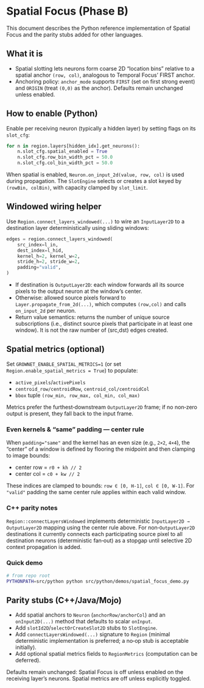 # Spatial Focus (Phase B)

This document describes the Python reference implementation of Spatial Focus and the parity stubs added for other languages.

## What it is

- Spatial slotting lets neurons form coarse 2D “location bins” relative to a spatial anchor `(row, col)`, analogous to Temporal Focus’ FIRST anchor.
- Anchoring policy: `anchor_mode` supports `FIRST` (set on first strong event) and `ORIGIN` (treat `(0,0)` as the anchor). Defaults remain unchanged unless enabled.

## How to enable (Python)

Enable per receiving neuron (typically a hidden layer) by setting flags on its `slot_cfg`:

```python
for n in region.layers[hidden_idx].get_neurons():
    n.slot_cfg.spatial_enabled = True
    n.slot_cfg.row_bin_width_pct = 50.0
    n.slot_cfg.col_bin_width_pct = 50.0
```

When spatial is enabled, `Neuron.on_input_2d(value, row, col)` is used during propagation. The `SlotEngine` selects or creates a slot keyed by `(rowBin, colBin)`, with capacity clamped by `slot_limit`.

## Windowed wiring helper

Use `Region.connect_layers_windowed(...)` to wire an `InputLayer2D` to a destination layer deterministically using sliding windows:

```python
edges = region.connect_layers_windowed(
    src_index=l_in,
    dest_index=l_hid,
    kernel_h=2, kernel_w=2,
    stride_h=2, stride_w=2,
    padding="valid",
)
```

- If destination is `OutputLayer2D`: each window forwards all its source pixels to the output neuron at the window’s center.
- Otherwise: allowed source pixels forward to `Layer.propagate_from_2d(...)`, which computes `(row,col)` and calls `on_input_2d` per neuron.
- Return value semantics: returns the number of unique source subscriptions (i.e., distinct source pixels that participate in at least one window). It is not the raw number of (src,dst) edges created.

## Spatial metrics (optional)

Set `GROWNET_ENABLE_SPATIAL_METRICS=1` (or set `Region.enable_spatial_metrics = True`) to populate:

- `active_pixels`/`activePixels`
- `centroid_row/centroidRow`, `centroid_col/centroidCol`
- `bbox` tuple `(row_min, row_max, col_min, col_max)`

Metrics prefer the furthest‑downstream `OutputLayer2D` frame; if no non‑zero output is present, they fall back to the input frame.

### Even kernels & “same” padding — center rule

When `padding="same"` and the kernel has an even size (e.g., `2×2`, `4×4`), the “center” of a window is defined by flooring the midpoint and then clamping to image bounds:

- center row = `r0 + kh // 2`
- center col = `c0 + kw // 2`

These indices are clamped to bounds: `row ∈ [0, H-1]`, `col ∈ [0, W-1]`. For `"valid"` padding the same center rule applies within each valid window.

### C++ parity notes

`Region::connectLayersWindowed` implements deterministic `InputLayer2D → OutputLayer2D` mapping using the center rule above. For non‑`OutputLayer2D` destinations it currently connects each participating source pixel to all destination neurons (deterministic fan‑out) as a stopgap until selective 2D context propagation is added.

### Quick demo

```bash
# from repo root
PYTHONPATH=src/python python src/python/demos/spatial_focus_demo.py
```

## Parity stubs (C++/Java/Mojo)

- Add spatial anchors to `Neuron` (`anchorRow/anchorCol`) and an `onInput2D(...)` method that defaults to scalar `onInput`.
- Add `slotId2D`/`selectOrCreateSlot2D` stubs to `SlotEngine`.
- Add `connectLayersWindowed(...)` signature to `Region` (minimal deterministic implementation is preferred; a no‑op stub is acceptable initially).
- Add optional spatial metrics fields to `RegionMetrics` (computation can be deferred).

Defaults remain unchanged: Spatial Focus is off unless enabled on the receiving layer’s neurons. Spatial metrics are off unless explicitly toggled.
